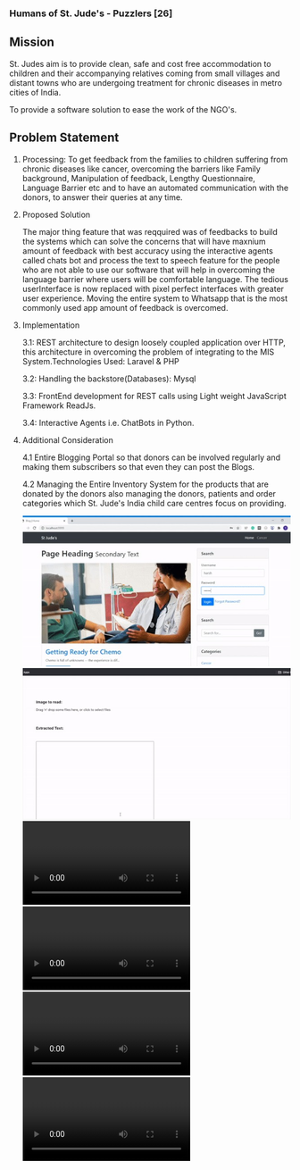 ### Humans of St. Jude's - Puzzlers [26]

## Mission
St. Judes aim is to provide clean, safe and cost free accommodation to children and their accompanying relatives coming from small villages and distant towns who are undergoing treatment for chronic diseases in metro cities of India.


To provide a software solution to ease the work of the NGO's.


## Problem Statement 
1. Processing:
 To get feedback from the families to children suffering from chronic diseases like cancer, overcoming the barriers like Family background, Manipulation of feedback, Lengthy Questionnaire, Language Barrier etc and to have an automated communication with the donors, to answer their queries at any time.
 
 2. Proposed Solution
 
    The major thing feature that was reqquired was of feedbacks to build the systems which can solve the concerns that will have maxnium amount of feedback with best accuracy  using the interactive agents called chats bot and process the text to speech feature for the people who are not able to use our software that will help in overcoming the language barrier where users will be comfortable language. The tedious userInterface is now replaced with pixel perfect interfaces with greater user experience. Moving the entire system to Whatsapp that is the most commonly used app amount of feedback is overcomed.
    
 3. Implementation
    
    3.1: REST architecture to design loosely coupled application over HTTP, this architecture in overcoming the problem of integrating to the MIS System.Technologies Used: Laravel & PHP
     
     3.2: Handling the backstore(Databases): Mysql
     
     3.3: FrontEnd development for REST calls using Light weight JavaScript Framework ReadJs.
     
     3.4: Interactive Agents i.e. ChatBots in Python.
     
4. Additional Consideration

    4.1 Entire Blogging Portal so that donors can be involved regularly and making them subscribers so that even they can post the Blogs.
    
    4.2 Managing the Entire Inventory System for the products that are donated by the donors also managing the donors, patients and order categories which St. Jude's India child care centres focus on providing.
    
    
    ![Watch](images/1.jpeg)
    ![Watch](images/2.jpeg)
    ![Watch](images/3.mp4)
    ![Watch](images/4.mp4)
    ![Watch](images/6.mp4)
    ![Watch](images/5.mp4)
    
    
   
    
